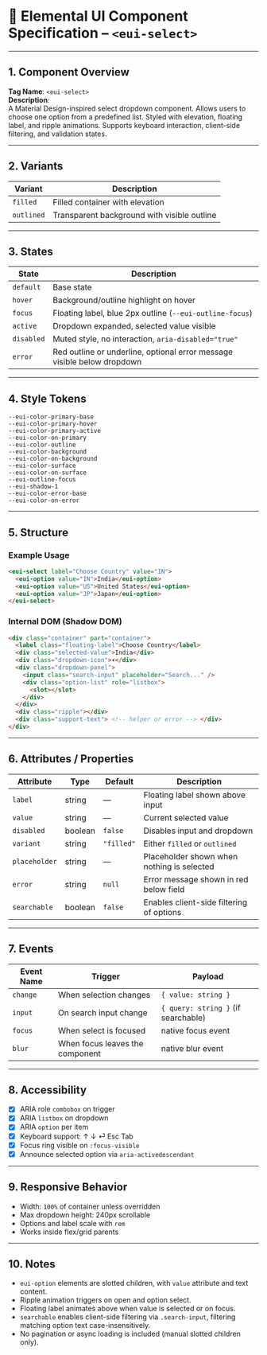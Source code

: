 # 🔽 Elemental UI Component Specification – `<eui-select>`

---

## 1. Component Overview

**Tag Name**: `<eui-select>`  
**Description**:  
A Material Design-inspired select dropdown component. Allows users to choose one option from a predefined list. Styled with elevation, floating label, and ripple animations. Supports keyboard interaction, client-side filtering, and validation states.

---

## 2. Variants

| Variant     | Description                                 |
|-------------|---------------------------------------------|
| `filled`    | Filled container with elevation             |
| `outlined`  | Transparent background with visible outline |

---

## 3. States

| State       | Description                                                              |
|-------------|--------------------------------------------------------------------------|
| `default`   | Base state                                                               |
| `hover`     | Background/outline highlight on hover                                    |
| `focus`     | Floating label, blue 2px outline (`--eui-outline-focus`)                 |
| `active`    | Dropdown expanded, selected value visible                                |
| `disabled`  | Muted style, no interaction, `aria-disabled="true"`                      |
| `error`     | Red outline or underline, optional error message visible below dropdown  |

---

## 4. Style Tokens

```
--eui-color-primary-base  
--eui-color-primary-hover  
--eui-color-primary-active  
--eui-color-on-primary  
--eui-color-outline  
--eui-color-background  
--eui-color-on-background  
--eui-color-surface  
--eui-color-on-surface  
--eui-outline-focus  
--eui-shadow-1  
--eui-color-error-base  
--eui-color-on-error
```

---

## 5. Structure

### Example Usage
```html
<eui-select label="Choose Country" value="IN">
  <eui-option value="IN">India</eui-option>
  <eui-option value="US">United States</eui-option>
  <eui-option value="JP">Japan</eui-option>
</eui-select>
```

### Internal DOM (Shadow DOM)
```html
<div class="container" part="container">
  <label class="floating-label">Choose Country</label>
  <div class="selected-value">India</div>
  <div class="dropdown-icon">▾</div>
  <div class="dropdown-panel">
    <input class="search-input" placeholder="Search..." />
    <div class="option-list" role="listbox">
      <slot></slot>
    </div>
  </div>
  <div class="ripple"></div>
  <div class="support-text"> <!-- helper or error --> </div>
</div>
```

---

## 6. Attributes / Properties

| Attribute       | Type     | Default    | Description                                 |
|------------------|----------|------------|---------------------------------------------|
| `label`          | string   | —          | Floating label shown above input            |
| `value`          | string   | —          | Current selected value                      |
| `disabled`       | boolean  | `false`    | Disables input and dropdown                 |
| `variant`        | string   | `"filled"` | Either `filled` or `outlined`               |
| `placeholder`    | string   | —          | Placeholder shown when nothing is selected  |
| `error`          | string   | `null`     | Error message shown in red below field      |
| `searchable`     | boolean  | `false`    | Enables client-side filtering of options    |

---

## 7. Events

| Event Name   | Trigger                           | Payload                        |
|--------------|-----------------------------------|--------------------------------|
| `change`     | When selection changes            | `{ value: string }`            |
| `input`      | On search input change            | `{ query: string }` (if searchable) |
| `focus`      | When select is focused            | native focus event             |
| `blur`       | When focus leaves the component   | native blur event              |

---

## 8. Accessibility

- [x] ARIA role `combobox` on trigger
- [x] ARIA `listbox` on dropdown
- [x] ARIA `option` per item
- [x] Keyboard support: ↑ ↓ ⏎ Esc Tab
- [x] Focus ring visible on `:focus-visible`
- [x] Announce selected option via `aria-activedescendant`

---

## 9. Responsive Behavior

- Width: `100%` of container unless overridden
- Max dropdown height: 240px scrollable
- Options and label scale with `rem`
- Works inside flex/grid parents

---

## 10. Notes

- `eui-option` elements are slotted children, with `value` attribute and text content.
- Ripple animation triggers on open and option select.
- Floating label animates above when value is selected or on focus.
- `searchable` enables client-side filtering via `.search-input`, filtering matching option text case-insensitively.
- No pagination or async loading is included (manual slotted children only).
